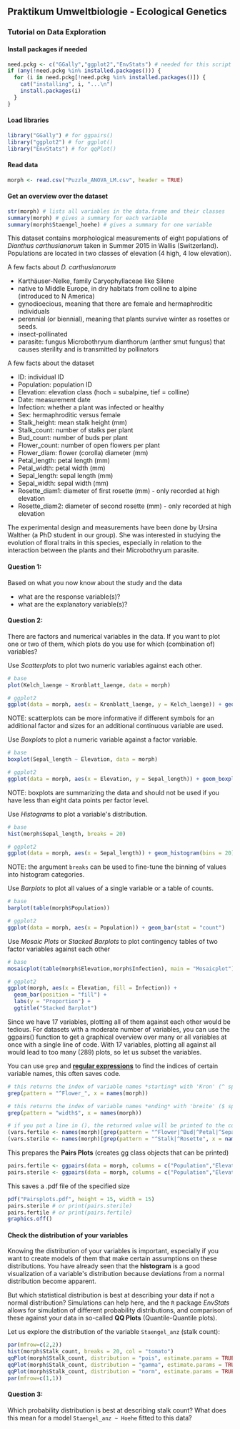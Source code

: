 ## Praktikum Umweltbiologie - Ecological Genetics

### Tutorial on Data Exploration

#### Install packages if needed

```R
need.pckg <- c("GGally","ggplot2","EnvStats") # needed for this script
if (any(!need.pckg %in% installed.packages())) {
  for (i in need.pckg[!need.pckg %in% installed.packages()]) {
    cat("installing", i, "...\n")
    install.packages(i)
  }
}
```

#### Load libraries

```R
library("GGally") # for ggpairs()
library("ggplot2") # for ggplot()
library("EnvStats") # for qqPlot()
```

#### Read data
```R
morph <- read.csv("Puzzle_ANOVA_LM.csv", header = TRUE)
```

#### Get an overview over the dataset

```R
str(morph) # lists all variables in the data.frame and their classes
summary(morph) # gives a summary for each variable 
summary(morph$Staengel_hoehe) # gives a summary for one variable
```

This dataset contains morphological measurements of eight populations of *Dianthus carthusianorum* taken in Summer 2015 in Wallis (Switzerland). Populations are located in two classes of elevation (4 high, 4 low elevation).

A few facts about *D. carthusianorum*
- Karthäuser-Nelke, family Caryophyllaceae like Silene
- native to Middle Europe, in dry habitats from colline to alpine (introduced to N America) 
- gynodioecious, meaning that there are female and hermaphroditic individuals
- perennial (or biennial), meaning that plants survive winter as rosettes or seeds.
- insect-pollinated
- parasite: fungus Microbothryum dianthorum (anther smut fungus) that causes sterility and is transmitted by pollinators

A few facts about the dataset
- ID: individual ID
- Population: population ID
- Elevation: elevation class (hoch = subalpine, tief = colline)
- Date: measurement date
- Infection: whether a plant was infected or healthy
- Sex: hermaphroditic versus female
- Stalk_height: mean stalk height (mm)
- Stalk_count: number of stalks per plant
- Bud_count: number of buds per plant
- Flower_count: number of open flowers per plant
- Flower_diam: flower (corolla) diameter (mm)
- Petal_length: petal length (mm)
- Petal_width: petal width (mm)
- Sepal_length: sepal length (mm)
- Sepal_width: sepal width (mm)
- Rosette_diam1: diameter of first rosette (mm) - only recorded at high elevation
- Rosette_diam2: diameter of second rosette (mm) - only recorded at high elevation

The experimental design and measurements have been done by Ursina Walther (a PhD student in our group). She was interested in studying the evolution of floral traits in this species, especially in relation to the interaction between the plants and their Microbothryum parasite.

#### Question 1: 
Based on what you now know about the study and the data
- what are the response variable(s)?
- what are the explanatory variable(s)?

#### Question 2:
There are factors and numerical variables in the data. If you want to plot one or two of them, which plots do you use for which (combination of) variables?

Use *Scatterplots* to plot two numeric variables against each other.
```R
# base
plot(Kelch_laenge ~ Kronblatt_laenge, data = morph)

# ggplot2
ggplot(data = morph, aes(x = Kronblatt_laenge, y = Kelch_laenge)) + geom_point()
```
NOTE: scatterplots can be more informative if different symbols for an additional factor and sizes for an additional continuous variable are used.

Use *Boxplots* to plot a numeric variable against a factor variable.
```R
# base
boxplot(Sepal_length ~ Elevation, data = morph)

# ggplot2
ggplot(data = morph, aes(x = Elevation, y = Sepal_length)) + geom_boxplot()
```
NOTE: boxplots are summarizing the data and should not be used if you have less than eight data points per factor level.


Use *Histograms* to plot a variable's distribution.
```R
# base
hist(morph$Sepal_length, breaks = 20)

# ggplot2
ggplot(data = morph, aes(x = Sepal_length)) + geom_histogram(bins = 20)  
```
NOTE: the argument ```breaks``` can be used to fine-tune the binning of values into histogram categories.

Use *Barplots* to plot all values of a single variable or a table of counts.
```R
# base
barplot(table(morph$Population))

# ggplot2
ggplot(data = morph, aes(x = Population)) + geom_bar(stat = "count")
```

Use *Mosaic Plots* or *Stacked Barplots* to plot contingency tables of two factor variables against each other
```R
# base
mosaicplot(table(morph$Elevation,morph$Infection), main = "Mosaicplot")

# ggplot2
ggplot(morph, aes(x = Elevation, fill = Infection)) + 
  geom_bar(position = "fill") + 
  labs(y = "Proportion") +
  ggtitle("Stacked Barplot")

```

Since we have 17 variables, plotting all of them against each other would be tedious. For datasets with a moderate number of variables, you can use the ggpairs() function to get a graphical overview over many or all variables at once with a single line of code. With 17 variables, plotting all against all would lead to too many (289) plots, so let us subset the variables.

You can use ```grep``` and [**regular expressions**](https://regex101.com/) to find the indices of certain variable names, this often saves code.

```R
# this returns the index of variable names *starting* with 'Kron' (^ specifies the *start*)
grep(pattern = "^Flower_", x = names(morph))

# this returns the index of variable names *ending* with 'breite' ($ specifies the *end*)
grep(pattern = "width$", x = names(morph)) 

# if you put a line in (), the returned value will be printed to the console (saves a print() call)
(vars.fertile <- names(morph)[grep(pattern = "^Flower|^Bud|^Petal|^Sepal", x = names(morph))])
(vars.sterile <- names(morph)[grep(pattern = "^Stalk|^Rosette", x = names(morph))])
```

This prepares the **Pairs Plots** (creates gg class objects that can be printed)
```R
pairs.fertile <- ggpairs(data = morph, columns = c("Population","Elevation","Infection","Sex", vars.fertile))
pairs.sterile <- ggpairs(data = morph, columns = c("Population","Elevation","Infection","Sex", vars.sterile))
```

This saves a .pdf file of the specified size
```R
pdf("Pairsplots.pdf", height = 15, width = 15)
pairs.sterile # or print(pairs.sterile)
pairs.fertile # or print(pairs.fertile)
graphics.off()
```

#### Check the distribution of your variables
Knowing the distribution of your variables is important, especially if you want to create models of them that make certain assumptions on these distributions. You have already seen that the **histogram** is a good visualization of a variable's distribution because deviations from a normal distribution become apparent.

But which statistical distribution is best at describing your data if not a normal distribution? Simulations can help here, and the ```R``` package *EnvStats* allows for simulation of different probability distributions, and comparison of these against your data in so-called **QQ Plots** (Quantile-Quantile plots).

Let us explore the distribution of the variable ```Staengel_anz``` (stalk count):
```R
par(mfrow=c(2,2))
hist(morph$Stalk_count, breaks = 20, col = "tomato")
qqPlot(morph$Stalk_count, distribution = "pois", estimate.params = TRUE, add.line = TRUE, points.col = "chocolate")
qqPlot(morph$Stalk_count, distribution = "gamma", estimate.params = TRUE, add.line = TRUE, points.col = "cadetblue")
qqPlot(morph$Stalk_count, distribution = "norm", estimate.params = TRUE, add.line = TRUE, points.col = "purple")
par(mfrow=c(1,1))
```

#### Question 3:
Which probability distribution is best at describing stalk count? What does this mean for a model ```Staengel_anz ~ Hoehe``` fitted to this data?
